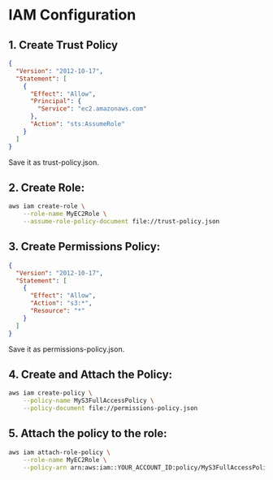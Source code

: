 # IAM Configuration

## 1. Create Trust Policy

```json
{
  "Version": "2012-10-17",
  "Statement": [
    {
      "Effect": "Allow",
      "Principal": {
        "Service": "ec2.amazonaws.com"
      },
      "Action": "sts:AssumeRole"
    }
  ]
}
```

Save it as trust-policy.json.

## 2. Create Role:

```bash
aws iam create-role \
    --role-name MyEC2Role \
    --assume-role-policy-document file://trust-policy.json
```

## 3. Create Permissions Policy:

```json
{
  "Version": "2012-10-17",
  "Statement": [
    {
      "Effect": "Allow",
      "Action": "s3:*",
      "Resource": "*"
    }
  ]
}
```
Save it as permissions-policy.json.

## 4. Create and Attach the Policy:

```bash
aws iam create-policy \
    --policy-name MyS3FullAccessPolicy \
    --policy-document file://permissions-policy.json
```

## 5. Attach the policy to the role:

```bash
aws iam attach-role-policy \
    --role-name MyEC2Role \
    --policy-arn arn:aws:iam::YOUR_ACCOUNT_ID:policy/MyS3FullAccessPolicy
```